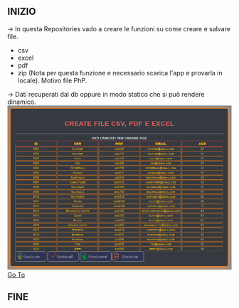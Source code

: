 
## INIZIO ##

-> In questa Repositories vado a creare le funzioni su come creare e salvare file.<br />
<ul>
  <li>csv</li>
  <li>excel</li>
  <li>pdf</li>
  <li>zip (Nota per questa funzione e necessario scarica l'app e provarla in locale). Motivo file PhP.</li>
</ul>
-> Dati recuperati dal db oppure in modo statico che si può rendere dinamico.

<img src="img/screen-shot.png" alt="Sorry, not image" />
<a href="https://ivanpierdeveloper.github.io/create-file/" target="_blank">Go To</a>

## FINE ##

